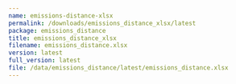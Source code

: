 ```yaml
---
name: emissions-distance-xlsx
permalink: /downloads/emissions_distance_xlsx/latest
package: emissions_distance
title: emissions_distance_xlsx
filename: emissions_distance.xlsx
version: latest
full_version: latest
file: /data/emissions_distance/latest/emissions_distance.xlsx
---
```

